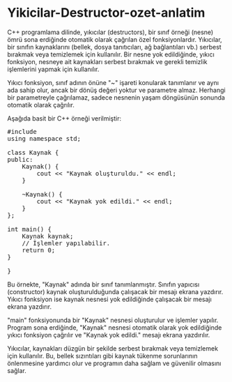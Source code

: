 # Yikicilar-Destructor-ozet-anlatim

C++ programlama dilinde, yıkıcılar (destructors), bir sınıf örneği (nesne) ömrü sona erdiğinde otomatik olarak çağrılan özel fonksiyonlardır. Yıkıcılar, bir sınıfın kaynaklarını (bellek, dosya tanıtıcıları, ağ bağlantıları vb.) serbest bırakmak veya temizlemek için kullanılır. Bir nesne yok edildiğinde, yıkıcı fonksiyon, nesneye ait kaynakları serbest bırakmak ve gerekli temizlik işlemlerini yapmak için kullanılır.

Yıkıcı fonksiyon, sınıf adının önüne "~" işareti konularak tanımlanır ve aynı ada sahip olur, ancak bir dönüş değeri yoktur ve parametre almaz. Herhangi bir parametreyle çağrılamaz, sadece nesnenin yaşam döngüsünün sonunda otomatik olarak çağrılır.

Aşağıda basit bir C++ örneği verilmiştir:


<pre style=”background-color: darkgrey; border: 2px dashed rgb(235, 243, 251); overflow: auto; padding: 5px; text-align: justify; width: 569.633px;”>
#include <iostream>
using namespace std;

class Kaynak {
public:
    Kaynak() {
        cout << "Kaynak oluşturuldu." << endl;
    }

    ~Kaynak() {
        cout << "Kaynak yok edildi." << endl;
    }
};

int main() {
    Kaynak kaynak;
    // İşlemler yapılabilir.
    return 0;
}

}</pre>

Bu örnekte, "Kaynak" adında bir sınıf tanımlanmıştır. Sınıfın yapıcısı (constructor) kaynak oluşturulduğunda çalışacak bir mesajı ekrana yazdırır. Yıkıcı fonksiyon ise kaynak nesnesi yok edildiğinde çalışacak bir mesajı ekrana yazdırır.

"main" fonksiyonunda bir "Kaynak" nesnesi oluşturulur ve işlemler yapılır. Program sona erdiğinde, "Kaynak" nesnesi otomatik olarak yok edildiğinde yıkıcı fonksiyon çağrılır ve "Kaynak yok edildi." mesajı ekrana yazdırılır.

Yıkıcılar, kaynakları düzgün bir şekilde serbest bırakmak veya temizlemek için kullanılır. Bu, bellek sızıntıları gibi kaynak tükenme sorunlarının önlenmesine yardımcı olur ve programın daha sağlam ve güvenilir olmasını sağlar.
